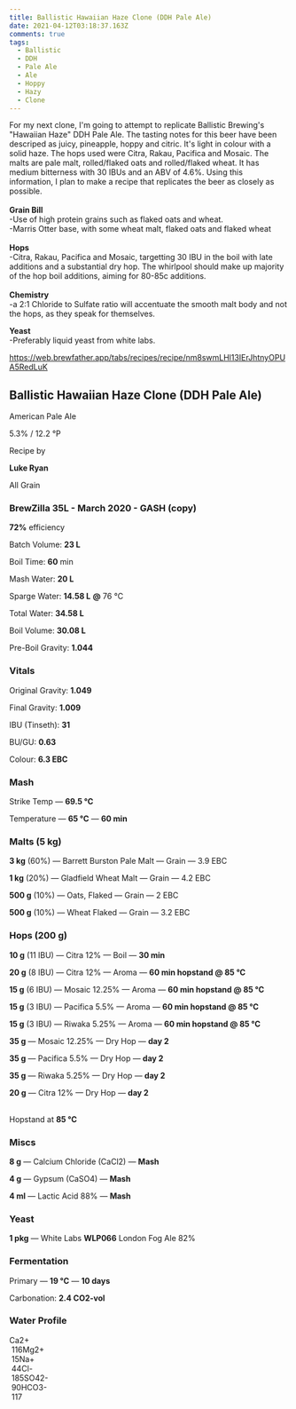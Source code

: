 ```yaml
---
title: Ballistic Hawaiian Haze Clone (DDH Pale Ale)
date: 2021-04-12T03:18:37.163Z
comments: true
tags:
  - Ballistic
  - DDH
  - Pale Ale
  - Ale
  - Hoppy
  - Hazy
  - Clone
---
```

For my next clone, I'm going to attempt to replicate Ballistic Brewing's "Hawaiian Haze" DDH Pale Ale. The tasting notes for this beer have been descriped as juicy, pineapple, hoppy and citric. It's light in colour with a solid haze. The hops used were Citra, Rakau, Pacifica and Mosaic. The malts are pale malt, rolled/flaked oats and rolled/flaked wheat. It has medium bitterness with 30 IBUs and an ABV of 4.6%. Using this information, I plan to make a recipe that replicates the beer as closely as possible.\
\
**Grain Bill**\
-Use of high protein grains such as flaked oats and wheat. \
-Marris Otter base, with some wheat malt, flaked oats and flaked wheat \
\
**Hops**\
-Citra, Rakau, Pacifica and Mosaic, targetting 30 IBU in the boil with late additions and a substantial dry hop. The whirlpool should make up majority of the hop boil additions, aiming for 80-85c additions. \
\
**Chemistry**\
-a 2:1 Chloride to Sulfate ratio will accentuate the smooth malt body and not the hops, as they speak for themselves.

**Yeast**\
-Preferably liquid yeast from white labs. 

<https://web.brewfather.app/tabs/recipes/recipe/nm8swmLHl13IErJhtnyOPUA5RedLuK>

## **Ballistic Hawaiian Haze Clone (DDH Pale Ale)**

American Pale Ale

5.3% / 12.2 °P

Recipe by

**Luke Ryan**



All Grain



### **BrewZilla 35L - March 2020 - GASH (copy)**

**72%** efficiency

Batch Volume: **23 L**

Boil Time: **60** min



Mash Water: **20 L**

Sparge Water: **14.58 L** **@** 76 °C

Total Water: **34.58 L**

Boil Volume: **30.08 L**

Pre-Boil Gravity: **1.044**



### Vitals

Original Gravity: **1.049**

Final Gravity: **1.009**

IBU (Tinseth): **31**

BU/GU: **0.63**

Colour: **6.3 EBC** 



### Mash

Strike Temp — **69.5 °C**

Temperature — **65 °C** — **60 min**



### Malts **(5 kg)**

**3 kg** (60%) — Barrett Burston Pale Malt — Grain — 3.9 EBC

**1 kg** (20%) — Gladfield Wheat Malt — Grain — 4.2 EBC

**500 g** (10%) — Oats, Flaked — Grain — 2 EBC

**500 g** (10%) — Wheat Flaked — Grain — 3.2 EBC



### Hops **(200 g)**

**10 g** (11 IBU) — Citra 12% — Boil — **30 min**

**20 g** (8 IBU) — Citra 12% — Aroma — **60 min hopstand @ 85 °C**

**15 g** (6 IBU) — Mosaic 12.25% — Aroma — **60 min hopstand @ 85 °C**

**15 g** (3 IBU) — Pacifica 5.5% — Aroma — **60 min hopstand @ 85 °C**

**15 g** (3 IBU) — Riwaka 5.25% — Aroma — **60 min hopstand @ 85 °C**

**35 g** — Mosaic 12.25% — Dry Hop — **day 2**

**35 g** — Pacifica 5.5% — Dry Hop — **day 2**

**35 g** — Riwaka 5.25% — Dry Hop — **day 2**

**20 g** — Citra 12% — Dry Hop — **day 2**

\
Hopstand at **85 °C**



### Miscs

**8 g** — Calcium Chloride (CaCl2) — **Mash**

**4 g** — Gypsum (CaSO4) — **Mash**

**4 ml** — Lactic Acid 88% — **Mash**



### Yeast

**1 pkg** — White Labs **WLP066** London Fog Ale 82%



### Fermentation

Primary — **19 °C** — **10 days**



Carbonation: **2.4 CO2-vol**



### Water Profile

Ca2+\
 116Mg2+\
 15Na+\
 44Cl-\
 185SO42-\
 90HCO3-\
 117

<!--EndFragment-->